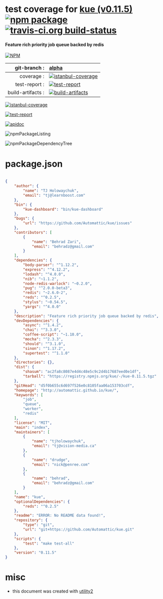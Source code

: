 # test coverage for  [kue (v0.11.5)](http://automattic.github.io/kue/)  [![npm package](https://img.shields.io/npm/v/npmtest-kue.svg?style=flat-square)](https://www.npmjs.org/package/npmtest-kue) [![travis-ci.org build-status](https://api.travis-ci.org/npmtest/node-npmtest-kue.svg)](https://travis-ci.org/npmtest/node-npmtest-kue)
#### Feature rich priority job queue backed by redis

[![NPM](https://nodei.co/npm/kue.png?downloads=true)](https://www.npmjs.com/package/kue)

| git-branch : | [alpha](https://github.com/npmtest/node-npmtest-kue/tree/alpha)|
|--:|:--|
| coverage : | [![istanbul-coverage](https://npmtest.github.io/node-npmtest-kue/build/coverage.badge.svg)](https://npmtest.github.io/node-npmtest-kue/build/coverage.html/index.html)|
| test-report : | [![test-report](https://npmtest.github.io/node-npmtest-kue/build/test-report.badge.svg)](https://npmtest.github.io/node-npmtest-kue/build/test-report.html)|
| build-artifacts : | [![build-artifacts](https://npmtest.github.io/node-npmtest-kue/glyphicons_144_folder_open.png)](https://github.com/npmtest/node-npmtest-kue/tree/gh-pages/build)|

[![istanbul-coverage](https://npmtest.github.io/node-npmtest-kue/build/screenCapture.buildCustomOrg.browser.coverage.html.png)](https://npmtest.github.io/node-npmtest-kue/build/coverage.html/index.html)

[![test-report](https://npmtest.github.io/node-npmtest-kue/build/screenCapture.buildCustomOrg.browser.%252Fhome%252Ftravis%252Fbuild%252Fnpmtest%252Fnode-npmtest-kue%252Ftmp%252Fbuild%252Ftest-report.html.png)](https://npmtest.github.io/node-npmtest-kue/build/test-report.html)

[![apidoc](https://npmdoc.github.io/node-npmdoc-kue/build/screenCapture.buildApidoc.browser.%252Fhome%252Ftravis%252Fbuild%252Fnpmdoc%252Fnode-npmdoc-kue%252Ftmp%252Fbuild%252Fapidoc.html.png)](https://npmdoc.github.io/node-npmdoc-kue/build/apidoc.html)

![npmPackageListing](https://npmtest.github.io/node-npmtest-kue/build/screenCapture.npmPackageListing.svg)

![npmPackageDependencyTree](https://npmtest.github.io/node-npmtest-kue/build/screenCapture.npmPackageDependencyTree.svg)



# package.json

```json

{
    "author": {
        "name": "TJ Holowaychuk",
        "email": "tj@learnboost.com"
    },
    "bin": {
        "kue-dashboard": "bin/kue-dashboard"
    },
    "bugs": {
        "url": "https://github.com/Automattic/kue/issues"
    },
    "contributors": [
        {
            "name": "Behrad Zari",
            "email": "behradz@gmail.com"
        }
    ],
    "dependencies": {
        "body-parser": "^1.12.2",
        "express": "^4.12.2",
        "lodash": "^4.0.0",
        "nib": "~1.1.2",
        "node-redis-warlock": "~0.2.0",
        "pug": "^2.0.0-beta3",
        "redis": "~2.6.0-2",
        "reds": "^0.2.5",
        "stylus": "~0.54.5",
        "yargs": "^4.0.0"
    },
    "description": "Feature rich priority job queue backed by redis",
    "devDependencies": {
        "async": "^1.4.2",
        "chai": "^3.3.0",
        "coffee-script": "~1.10.0",
        "mocha": "^2.3.3",
        "should": "^3.1.0",
        "sinon": "^1.17.2",
        "supertest": "^1.1.0"
    },
    "directories": {},
    "dist": {
        "shasum": "ac2fa8c8087e4d4c48e5c9c2d4b17687eed0e1df",
        "tarball": "https://registry.npmjs.org/kue/-/kue-0.11.5.tgz"
    },
    "gitHead": "d5f0b655c6d697f526e0c8105faa06a153703cdf",
    "homepage": "http://automattic.github.io/kue/",
    "keywords": [
        "job",
        "queue",
        "worker",
        "redis"
    ],
    "license": "MIT",
    "main": "index",
    "maintainers": [
        {
            "name": "tjholowaychuk",
            "email": "tj@vision-media.ca"
        },
        {
            "name": "drudge",
            "email": "nick@penree.com"
        },
        {
            "name": "behrad",
            "email": "behradz@gmail.com"
        }
    ],
    "name": "kue",
    "optionalDependencies": {
        "reds": "^0.2.5"
    },
    "readme": "ERROR: No README data found!",
    "repository": {
        "type": "git",
        "url": "git+https://github.com/Automattic/kue.git"
    },
    "scripts": {
        "test": "make test-all"
    },
    "version": "0.11.5"
}
```



# misc
- this document was created with [utility2](https://github.com/kaizhu256/node-utility2)
